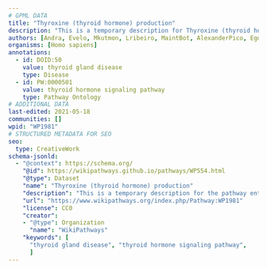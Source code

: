 ```yaml
---
# GPML DATA
title: "Thyroxine (thyroid hormone) production"
description: "This is a temporary description for Thyroxine (thyroid hormone) production"
authors: [Andra, Evelo, Mkutmon, Lribeiro, MaintBot, AlexanderPico, Egonw, Eweitz]
organisms: [Homo sapiens]
annotations:
  - id: DOID:50
    value: thyroid gland disease
    type: Disease
  - id: PW:0000501
    value: thyroid hormone signaling pathway
    type: Pathway Ontology
# ADDITIONAL DATA
last-edited: 2021-05-18
communities: []
wpid: "WP1981"
# STRUCTURED METADATA FOR SEO
seo:
  type: CreativeWork
schema-jsonld:
  - "@context": https://schema.org/
    "@id": https://wikipathways.github.io/pathways/WP554.html
    "@type": Dataset
    "name": "Thyroxine (thyroid hormone) production"
    "description": "This is a temporary description for the pathway entitled: Thyroxine (thyroid hormone) production"
    "url": "https://www.wikipathways.org/index.php/Pathway:WP1981"
    "license": CC0
    "creator":
    - "@type": Organization
      "name": "WikiPathways"
    "keywords": [
      "thyroid gland disease", "thyroid hormone signaling pathway",
      ]
---
```


